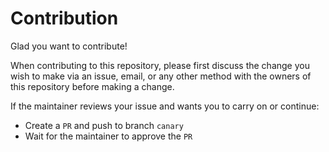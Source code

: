 
# Contribution

Glad you want to contribute! 

When contributing to this repository, please first discuss the change you wish to make via an issue, email, or any other method with the owners of this repository before making a change.

If the maintainer reviews your issue and wants you to carry on or continue:
- Create a `PR` and push to branch `canary`
- Wait for the maintainer to approve the `PR`